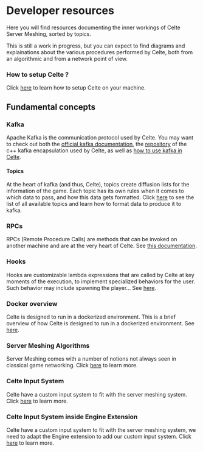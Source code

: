 # Developer resources

Here you will find resources documenting the inner workings of Celte Server Meshing, sorted by topics.

This is still a work in progress, but you can expect to find diagrams and explainations about the various procedures performed by Celte, both from an algorithmic and from a network point of view.

### How to setup Celte ?
Click [here](Setup.md) to learn how to setup Celte on your machine.

## Fundamental concepts

### Kafka

Apache Kafka is the communication protocol used by Celte. You may want to check out both the [official kafka documentation](https://kafka.apache.org/documentation/), the [repository](https://github.com/morganstanley/modern-cpp-kafka/tree/main) of the c++ kafka encapsulation used by Celte, as well as [how to use kafka in Celte](Kafka.md).

#### Topics

At the heart of kafka (and thus, Celte), topics create diffusion lists for the information of the game. Each topic has its own rules
when it comes to which data to pass, and how this data gets formatted. Click [here](topics.md) to see the list of all available topics and
learn how to format data to produce it to kafka.

### RPCs

RPCs (Remote Procedure Calls) are methods that can be invoked on another machine and are at the very heart of Celte. See [this documentation](RPC.md).

### Hooks

Hooks are customizable lambda expressions that are called by Celte at key moments of the execution, to implement specialized behaviors for the user. Such behavior may include spawning the player... See [here](Hooks.md).

### Docker overview

Celte is designed to run in a dockerized environment. This is a brief overview of how Celte is designed to run in a dockerized environment. See [here](Docker.md).

### Server Meshing Algorithms

Server Meshing comes with a number of notions not always seen in classical game networking. Click [here](server-meshing.md) to learn more.

### Celte Input System

Celte have a custom input system to fit with the server meshing system. Click [here](Inputs/InputsCelteSystem.md) to learn more.

### Celte Input System inside Engine Extension

Celte have a custom input system to fit with the server meshing system, we need to adapt the Engine extension to add our custom input system. Click [here](Inputs/InputEngineExtension.md) to learn more.
